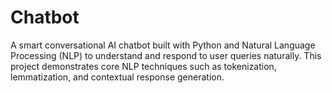 # Chatbot
A smart conversational AI chatbot built with Python and Natural Language Processing (NLP) to understand and respond to user queries naturally. This project demonstrates core NLP techniques such as tokenization, lemmatization, and contextual response generation.
